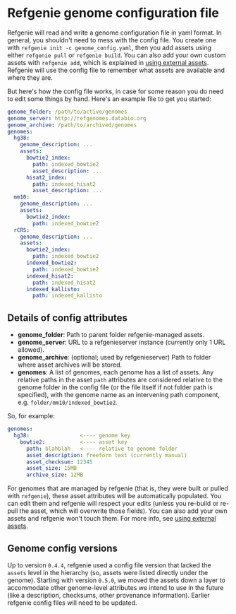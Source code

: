 # Refgenie genome configuration file

Refgenie will read and write a genome configuration file in yaml format. In general, you shouldn't need to mess with the config file. You create one with `refgenie init -c genome_config.yaml`, then you add assets using either `refgenie pull` or `refgenie build`. You can also add your own custom assets with `refgenie add`, which is explained in [using external assets](external_assets.md).  Refgenie will use the config file to remember what assets are available and where they are.

But here's how the config file works, in case for some reason you do need to edit some things by hand. Here's an example file to get you started: 

```yaml
genome_folder: /path/to/active/genomes
genome_server: http://refgenomes.databio.org
genome_archive: /path/to/archived/genomes
genomes:
  hg38:
    genome_description: ...
    assets:
      bowtie2_index:
        path: indexed_bowtie2
        asset_description: ...
      hisat2_index: 
        path: indexed_hisat2
        asset_description: ...
  mm10:
    genome_description: ...
    assets:
      bowtie2_index:
        path: indexed_bowtie2
  rCRS:
    genome_description: ...
    assets:
      bowtie2_index:
        path: indexed_bowtie2
      indexed_bowtie2:
        path: indexed_bowtie2
      indexed_hisat2:
        path: indexed_hisat2
      indexed_kallisto:
        path: indexed_kallisto

```

## Details of config attributes

- **genome_folder**: Path to parent folder refgenie-managed assets.
- **genome_server**: URL to a refgenieserver instance (currently only 1 URL allowed).
- **genome_archive**: (optional; used by refgenieserver) Path to folder where asset archives will be stored.
 - **genomes**: A list of genomes, each genome has a list of assets. Any relative paths in the asset `path` attributes are considered relative to the genome folder in the config file (or the file itself if not folder path is specified), with the genome name as an intervening path component, e.g. `folder/mm10/indexed_bowtie2`.

So, for example:

```yaml
genomes:
  hg38:                <---- genome key
    bowtie2:           <---- asset key
      path: blahblah   <---- relative to genome folder
      asset_description: freeform text (currently manual)
      asset_checksum: 12345
      asset_size: 15MB
      archive_size: 12MB
```

For genomes that are managed by refgenie (that is, they were built or pulled with `refgenie`), these asset attributes will be automatically populated. You can edit them and refgenie will respect your edits (unless you re-build or re-pull the asset, which will overwrite those fields). You can also add your own assets and refgenie won't touch them. For more info, see [using external assets](external_assets.md).

## Genome config versions

Up to version `0.4.4`, refgenie used a config file version that lacked the `assets` level in the hierarchy (so, assets were listed directly under the genome). Starting with version `0.5.0`, we moved the assets down a layer to accommodate other genome-level attributes we intend to use in the future (like a description, checksums, other provenance information). Earlier refgenie config files will need to be updated. 
